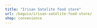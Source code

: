 ```yaml
---
title: "Irisan Satelite food store"
url: /baguio/irisan-satelite-food-store/
shop: convenience
---
```

